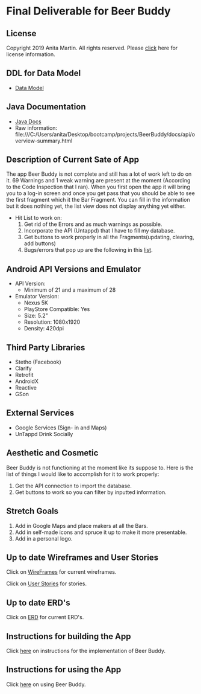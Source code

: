 # Final Deliverable for Beer Buddy

## License
Copyright 2019 Anita Martin. All rights reserved.
Please [click](/docs/License.md) here for license information.

## DDL for Data Model

* [Data Model](/docs/data-model.md)

## Java Documentation

* [Java Docs](/docs/api/overview-summary.html)
* Raw information:
    file:///C:/Users/anita/Desktop/bootcamp/projects/BeerBuddy/docs/api/overview-summary.html

## Description of Current Sate of App
The app Beer Buddy is not complete and still has a lot of work left to do on it. 69 Warnings
and 1 weak warning are present at the moment (According to the Code Inspection that I ran).
When you first open the app it will bring you to a log-in screen and once you get pass that
you should be able to see the first fragment which it the Bar Fragment. You can fill in the 
information but it does nothing yet, the list view does not display anything yet either.  
 
* Hit List to work on:
    1. Get rid of the Errors and as much warnings as possible.
    2. Incorporate the API (Untappd) that I have to fill my database.
    3. Get buttons to work properly in all the Fragments(updating, clearing, add buttons)
    4. Bugs/errors that pop up are the following in this [list](/docs/List-of-Errors.md).
    
## Android API Versions and Emulator
  - API Version: 
    - Minimum of 21 and a maximum of 28
  - Emulator Version: 
    - Nexus 5K
    - PlayStore Compatible: Yes
    - Size: 5.2"
    - Resolution: 1080x1920
    - Density: 420dpi
    
## Third Party Libraries
- Stetho (Facebook)
- Clarify
- Retrofit
- AndroidX
- Reactive
- GSon

## External Services
- Google Services (Sign- in and Maps)
- UnTappd Drink Socially

## Aesthetic and Cosmetic
Beer Buddy is not functioning at the moment like its suppose to. 
Here is the list of things I would like to accomplish for it to work properly:
1. Get the API connection to import the database.
2. Get buttons to work so you can filter by inputted information.

## Stretch Goals
1. Add in Google Maps and place makers at all the Bars.
2. Add in self-made icons and spruce it up to make it more presentable.
3. Add in a personal logo.

## Up to date Wireframes and User Stories
Click on [WireFrames]() for current wireframes. 

Click on [User Stories](/docs/user-stories.md) for stories.

## Up to date ERD's
Click on [ERD]() for current ERD's.


## Instructions for building the App
Click [here](/docs/BuildingTheApp.md) on instructions for the implementation of Beer Buddy.


## Instructions for using the App
Click [here](/docs/InstructionsForBeerBuddy.md) on using Beer Buddy.


